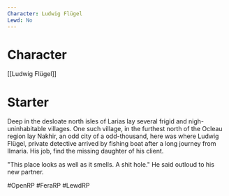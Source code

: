 ```yaml
---
Character: Ludwig Flügel
Lewd: No
---
```

# Character
[[Ludwig Flügel]]

# Starter
Deep in the desloate north isles of Larias lay several frigid and nigh-uninhabitable villages. One such village, in the furthest north of the Ocleau region lay Nakhir, an odd city of a odd-thousand, here was where Ludwig Flügel, private detective arrived by fishing boat after a long journey from Ilmaria. His job, find the missing daughter of his client.

"This place looks as well as it smells. A shit hole." He said outloud to his new partner.  

#OpenRP #FeraRP #LewdRP 
